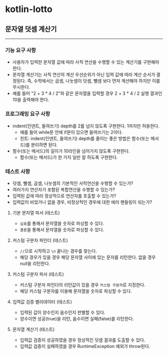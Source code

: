 # kotlin-lotto

## 문자열 덧셈 계산기

---

### 기능 요구 사항
- 사용자가 입력한 문자열 값에 따라 사칙 연산을 수행할 수 있는 계산기를 구현해야 한다.
- 문자열 계산기는 사칙 연산의 계산 우선순위가 아닌 입력 값에 따라 계산 순서가 결정된다. 즉, 수학에서는 곱셈, 나눗셈이 덧셈, 뺄셈 보다 먼저 계산해야 하지만 이를 무시한다.
- 예를 들어 "2 + 3 * 4 / 2"와 같은 문자열을 입력할 경우 2 + 3 * 4 / 2 실행 결과인 10을 출력해야 한다.

### 프로그래밍 요구 사항

- indent(인덴트, 들여쓰기) depth를 2를 넘지 않도록 구현한다. 1까지만 허용한다.
  - 예를 들어 while문 안에 if문이 있으면 들여쓰기는 2이다.
  - 힌트: indent(인덴트, 들여쓰기) depth를 줄이는 좋은 방법은 함수(또는 메서드)를 분리하면 된다.
- 함수(또는 메서드)의 길이가 10라인을 넘어가지 않도록 구현한다.
   - 함수(또는 메서드)가 한 가지 일만 잘 하도록 구현한다.

### 테스트 사항

- 덧셈, 뺄셈, 곱셈, 나눗셈의 기본적인 사칙연산을 수행할 수 있는가?
- 여러가지 연산자가 포함된 복합연산을 수행할 수 있는가?
- 입력된 값에 따라 정상적으로 연산자를 호출할 수 있는가?
- 입력값이 비었거나 없을 경우, 비정상적인 경우에 대한 에러 핸들링이 되는가?

1. 기본 문자열 파서 (테스트)
   - `심표`를 통해서 문자열을 숫자로 파싱할 수 있다.
   - `콜론`을 통해서 문자열을 숫자로 파싱할 수 있다.

2. 커스텀 구분자 파인더 (테스트)
   - `//`으로 시작하고 `\n` 끝나는 경우를 찾는다.
   - 해당 경우가 있을 경우 해당 문자열 사이에 있는 문자를 리턴한다. 없을 경우 null을 리턴한다.

3. 커스텀 구분자 파서 (테스트)
   - 커스텀 구분자 파인더의 리턴값이 있을 경우 `커스텀 구분자`로 지정한다.
   - 해당 커스텀 구분자를 이용해 문자열을 숫자로 파싱할 수 있다.

4. 입력값 검증 밸리데이터 (테스트)
   - 입력된 값이 양수인지 음수인지 판별할 수 있다.
   - 양수이면 성공(true)을 리턴, 음수이면 실패(false)를 리턴한다.

5. 문자열 계산기 (테스트)
   - 입력값 검증이 성공하였을 경우 정상적인 덧셈 결과를 도출할 수 있다.
   - 입력값 검증이 실패하였을 경우 RuntimeException 예외가 throw된다.

